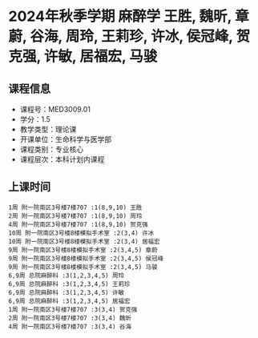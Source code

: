 # 2024年秋季学期 麻醉学 王胜, 魏昕, 章蔚, 谷海, 周玲, 王莉珍, 许冰, 侯冠峰, 贺克强, 许敏, 居福宏, 马骏






## 课程信息

- 课程号：MED3009.01
- 学分：1.5
- 教学类型：理论课
- 开课单位：生命科学与医学部
- 课程类别：专业核心
- 课程层次：本科计划内课程

## 上课时间

```
1周 附一院南区3号楼7楼707 :1(8,9,10) 王胜
2周 附一院南区3号楼7楼707 :1(8,9,10) 周玲
4周 附一院南区3号楼7楼707 :1(8,9,10) 贺克强
10周 附一院南区3号楼8楼模拟手术室 :2(3,4) 许冰
10周 附一院南区3号楼8楼模拟手术室 :2(3,4) 居福宏
9周 附一院南区3号楼8楼模拟手术室 :2(3,4,5) 章蔚
9周 附一院南区3号楼8楼模拟手术室 :2(3,4,5) 侯冠峰
9周 附一院南区3号楼8楼模拟手术室 :2(3,4,5) 马骏
6,9周 总院麻醉科 :3(1,2,3,4,5) 周玲
6,9周 总院麻醉科 :3(1,2,3,4,5) 王莉珍
6,9周 总院麻醉科 :3(1,2,3,4,5) 许敏
6,9周 总院麻醉科 :3(1,2,3,4,5) 居福宏
1周 附一院南区3号楼7楼707 :3(3,4) 贺克强
2周 附一院南区3号楼7楼707 :3(3,4) 魏昕
4周 附一院南区3号楼7楼707 :3(3,4) 谷海
```

